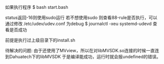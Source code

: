如果执行程序
$ bash start.bash

status返回-16则使用sudo运行
若不想使用sudo 则查看88-rule是否执行，可以通过修改 /etc/udev/udev.conf 为debug
$ journalctl -xeu systemd-udevd
查看是否成功

前提是执行过上级目录下的install.sh

待解决的问题:
    由于还使用了MVview，所以在对libMVSDK.so连接的时候一直连到Dahuatech下的libMVSDK
    于是编译能成功，运行时就会报undefined的错误。
